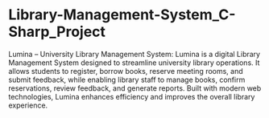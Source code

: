 # Library-Management-System_C-Sharp_Project

Lumina – University Library Management System:
Lumina is a digital Library Management System designed to streamline university library operations. It allows students to register, borrow books, reserve meeting rooms, and submit feedback, while enabling library staff to manage books, confirm reservations, review feedback, and generate reports. Built with modern web technologies, Lumina enhances efficiency and improves the overall library experience. 
